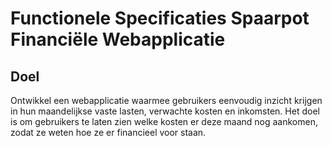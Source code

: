 # Functionele Specificaties Spaarpot Financiële Webapplicatie

## Doel

Ontwikkel een webapplicatie waarmee gebruikers eenvoudig inzicht krijgen in hun maandelijkse vaste lasten, verwachte kosten en inkomsten. Het doel is om gebruikers te laten zien welke kosten er deze maand nog aankomen, zodat ze weten hoe ze er financieel voor staan.

